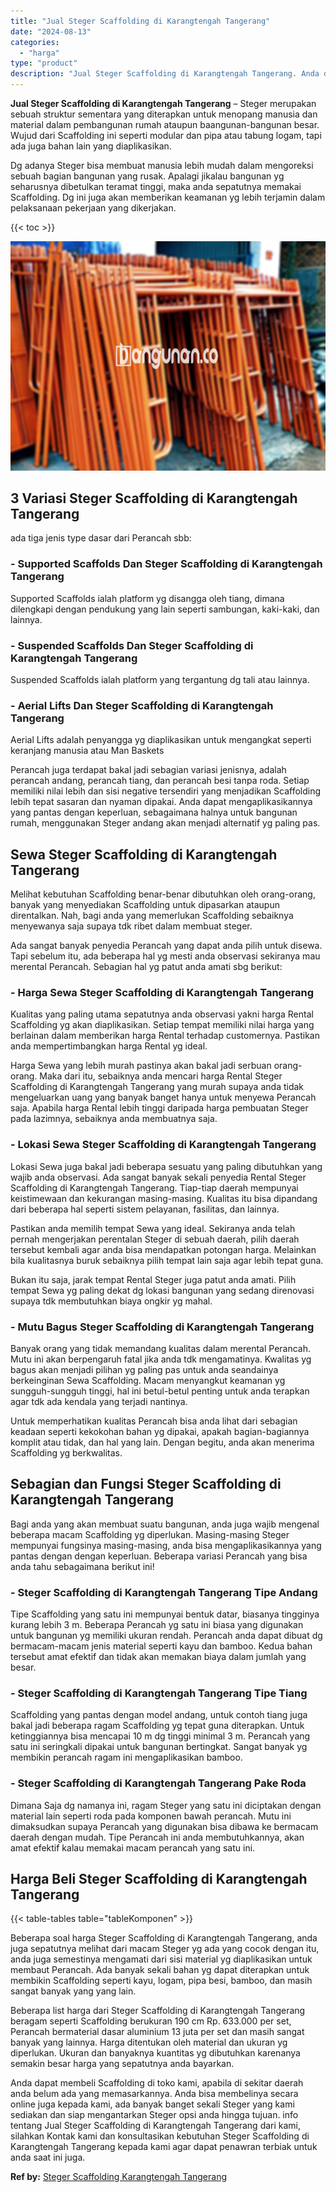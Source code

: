 ```yaml
---
title: "Jual Steger Scaffolding di Karangtengah Tangerang"
date: "2024-08-13"
categories: 
  - "harga"
type: "product"
description: "Jual Steger Scaffolding di Karangtengah Tangerang. Anda dapat membeli Scaffolding di toko kami, apabila di sekitar daerah anda belum ada yang memasarkannya...."
---
```


**Jual Steger Scaffolding di Karangtengah Tangerang** – Steger merupakan sebuah struktur sementara yang diterapkan untuk menopang manusia dan material dalam pembangunan rumah ataupun baangunan-bangunan besar. Wujud dari Scaffolding ini seperti modular dan pipa atau tabung logam, tapi ada juga bahan lain yang diaplikasikan.

Dg adanya Steger bisa membuat manusia lebih mudah dalam mengoreksi sebuah bagian bangunan yang rusak. Apalagi jikalau bangunan yg seharusnya dibetulkan teramat tinggi, maka anda sepatutnya memakai Scaffolding. Dg ini juga akan memberikan keamanan yg lebih terjamin dalam pelaksanaan pekerjaan yang dikerjakan.

{{< toc >}}

![Jual Steger Scaffolding di Karangtengah Tangerang](/images/sewa-scaffolding-steger-06.png)

## 3 Variasi Steger Scaffolding di Karangtengah Tangerang

ada tiga jenis type dasar dari Perancah sbb:

### \- Supported Scaffolds Dan Steger Scaffolding di Karangtengah Tangerang

Supported Scaffolds ialah platform yg disangga oleh tiang, dimana dilengkapi dengan pendukung yang lain seperti sambungan, kaki-kaki, dan lainnya.

### \- Suspended Scaffolds Dan Steger Scaffolding di Karangtengah Tangerang

Suspended Scaffolds ialah platform yang tergantung dg tali atau lainnya.

### \- Aerial Lifts Dan Steger Scaffolding di Karangtengah Tangerang

Aerial Lifts adalah penyangga yg diaplikasikan untuk mengangkat seperti keranjang manusia atau Man Baskets

Perancah juga terdapat bakal jadi sebagian variasi jenisnya, adalah perancah andang, perancah tiang, dan perancah besi tanpa roda. Setiap memiliki nilai lebih dan sisi negative tersendiri yang menjadikan Scaffolding lebih tepat sasaran dan nyaman dipakai. Anda dapat mengaplikasikannya yang pantas dengan keperluan, sebagaimana halnya untuk bangunan rumah, menggunakan Steger andang akan menjadi alternatif yg paling pas.

## Sewa Steger Scaffolding di Karangtengah Tangerang

Melihat kebutuhan Scaffolding benar-benar dibutuhkan oleh orang-orang, banyak yang menyediakan Scaffolding untuk dipasarkan ataupun direntalkan. Nah, bagi anda yang memerlukan Scaffolding sebaiknya menyewanya saja supaya tdk ribet dalam membuat steger.

Ada sangat banyak penyedia Perancah yang dapat anda pilih untuk disewa. Tapi sebelum itu, ada beberapa hal yg mesti anda observasi sekiranya mau merental Perancah. Sebagian hal yg patut anda amati sbg berikut:

### \- Harga Sewa Steger Scaffolding di Karangtengah Tangerang

Kualitas yang paling utama sepatutnya anda observasi yakni harga Rental Scaffolding yg akan diaplikasikan. Setiap tempat memiliki nilai harga yang berlainan dalam memberikan harga Rental terhadap customernya. Pastikan anda mempertimbangkan harga Rental yg ideal.

Harga Sewa yang lebih murah pastinya akan bakal jadi serbuan orang-orang. Maka dari itu, sebaiknya anda mencari harga Rental Steger Scaffolding di Karangtengah Tangerang yang murah supaya anda tidak mengeluarkan uang yang banyak banget hanya untuk menyewa Perancah saja. Apabila harga Rental lebih tinggi daripada harga pembuatan Steger pada lazimnya, sebaiknya anda membuatnya saja.

### \- Lokasi Sewa Steger Scaffolding di Karangtengah Tangerang

Lokasi Sewa juga bakal jadi beberapa sesuatu yang paling dibutuhkan yang wajib anda observasi. Ada sangat banyak sekali penyedia Rental Steger Scaffolding di Karangtengah Tangerang. Tiap-tiap daerah mempunyai keistimewaan dan kekurangan masing-masing. Kualitas itu bisa dipandang dari beberapa hal seperti sistem pelayanan, fasilitas, dan lainnya.

Pastikan anda memilih tempat Sewa yang ideal. Sekiranya anda telah pernah mengerjakan perentalan Steger di sebuah daerah, pilih daerah tersebut kembali agar anda bisa mendapatkan potongan harga. Melainkan bila kualitasnya buruk sebaiknya pilih tempat lain saja agar lebih tepat guna.

Bukan itu saja, jarak tempat Rental Steger juga patut anda amati. Pilih tempat Sewa yg paling dekat dg lokasi bangunan yang sedang direnovasi supaya tdk membutuhkan biaya ongkir yg mahal.

### \- Mutu Bagus Steger Scaffolding di Karangtengah Tangerang

Banyak orang yang tidak memandang kualitas dalam merental Perancah. Mutu ini akan berpengaruh fatal jika anda tdk mengamatinya. Kwalitas yg bagus akan menjadi pilihan yg paling pas untuk anda seandainya berkeinginan Sewa Scaffolding. Macam menyangkut keamanan yg sungguh-sungguh tinggi, hal ini betul-betul penting untuk anda terapkan agar tdk ada kendala yang terjadi nantinya.

Untuk memperhatikan kualitas Perancah bisa anda lihat dari sebagian keadaan seperti kekokohan bahan yg dipakai, apakah bagian-bagiannya komplit atau tidak, dan hal yang lain. Dengan begitu, anda akan menerima Scaffolding yg berkwalitas.

## Sebagian dan Fungsi Steger Scaffolding di Karangtengah Tangerang

Bagi anda yang akan membuat suatu bangunan, anda juga wajib mengenal beberapa macam Scaffolding yg diperlukan. Masing-masing Steger mempunyai fungsinya masing-masing, anda bisa mengaplikasikannya yang pantas dengan dengan keperluan. Beberapa variasi Perancah yang bisa anda tahu sebagaimana berikut ini!

### \- Steger Scaffolding di Karangtengah Tangerang Tipe Andang

Tipe Scaffolding yang satu ini mempunyai bentuk datar, biasanya tingginya kurang lebih 3 m. Beberapa Perancah yg satu ini biasa yang digunakan untuk bangunan yg memiliki ukuran rendah. Perancah anda dapat dibuat dg bermacam-macam jenis material seperti kayu dan bamboo. Kedua bahan tersebut amat efektif dan tidak akan memakan biaya dalam jumlah yang besar.

### \- Steger Scaffolding di Karangtengah Tangerang Tipe Tiang

Scaffolding yang pantas dengan model andang, untuk contoh tiang juga bakal jadi beberapa ragam Scaffolding yg tepat guna diterapkan. Untuk ketinggiannya bisa mencapai 10 m dg tinggi minimal 3 m. Perancah yang satu ini seringkali dipakai untuk bangunan bertingkat. Sangat banyak yg membikin perancah ragam ini mengaplikasikan bamboo.

### \- Steger Scaffolding di Karangtengah Tangerang Pake Roda

Dimana Saja dg namanya ini, ragam Steger yang satu ini diciptakan dengan material lain seperti roda pada komponen bawah perancah. Mutu ini dimaksudkan supaya Perancah yang digunakan bisa dibawa ke bermacam daerah dengan mudah. Tipe Perancah ini anda membutuhkannya, akan amat efektif kalau memakai macam perancah yang satu ini.

## Harga Beli Steger Scaffolding di Karangtengah Tangerang

{{< table-tables table="tableKomponen" >}}

Beberapa soal harga Steger Scaffolding di Karangtengah Tangerang, anda juga sepatutnya melihat dari macam Steger yg ada yang cocok dengan itu, anda juga semestinya mengamati dari sisi material yg diaplikasikan untuk membaut Perancah. Ada banyak sekali bahan yg dapat diterapkan untuk membikin Scaffolding seperti kayu, logam, pipa besi, bamboo, dan masih sangat banyak yang yang lain.

Beberapa list harga dari Steger Scaffolding di Karangtengah Tangerang beragam seperti Scaffolding berukuran 190 cm Rp. 633.000 per set, Perancah bermaterial dasar aluminium 13 juta per set dan masih sangat banyak yang lainnya. Harga ditentukan oleh material dan ukuran yg diperlukan. Ukuran dan banyaknya kuantitas yg dibutuhkan karenanya semakin besar harga yang sepatutnya anda bayarkan.

Anda dapat membeli Scaffolding di toko kami, apabila di sekitar daerah anda belum ada yang memasarkannya. Anda bisa membelinya secara online juga kepada kami, ada banyak banget sekali Steger yang kami sediakan dan siap mengantarkan Steger opsi anda hingga tujuan. info tentang Jual Steger Scaffolding di Karangtengah Tangerang dari kami, silahkan Kontak kami dan konsultasikan kebutuhan Steger Scaffolding di Karangtengah Tangerang kepada kami agar dapat penawran terbiak untuk anda saat ini juga.

**Ref by:** [Steger Scaffolding Karangtengah Tangerang](https://id.wikipedia.org/wiki/Steger)

